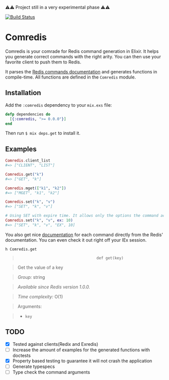 :warning::warning: Project still in a very experimental phase :warning::warning:

[![Build Status](https://travis-ci.org/iurifq/comredis.svg?branch=master)](https://travis-ci.org/iurifq/comredis)

# Comredis

Comredis is your comrade for Redis command generation in Elixir. It helps you generate correct commands with the right arity. You can then use your favorite client to push them to Redis.

It parses the [Redis commands documentation](https://github.com/antirez/redis-doc/blob/master/commands.json) and generates functions in compile-time. All functions are defined in the `Comredis` module.

## Installation

Add the `:comredis` dependency to your `mix.exs` file:

```elixir
defp dependencies do
  [{:comredis, ">= 0.0.0"}]
end
```

Then run `$ mix deps.get` to install it.

## Examples

```elixir
Comredis.client_list
#=> ["CLIENT", "LIST"]

Comredis.get("k")
#=> ["GET", "k"]

Comredis.mget(["k1", "k2"])
#=> ["MGET", "k1", "k2"]

Comredis.set("k", "v")
#=> ["SET", "k", "v"]

# Using SET with expire time. It allows only the options the command accepts
Comredis.set("k", "v", ex: 10)
#=> ["SET", "k", "v", "EX", 10]
```

You also get nice [documentation](https://hexdocs.pm/comredis/Comredis.html) for each command directly from the Redis' documentation.
You can even check it out right off your IEx session.

```
h Comredis.get
```

>                                        def get(key)

> Get the value of a key

> *Group:* string

> *Available since Redis version 1.0.0.*

> *Time complexity:* O(1)

> Arguments:

> * `key`

## TODO

* [X] Tested against clients(Redix and Exredis)
* [ ] Increase the amount of examples for the generated functions with doctests
* [X] Property based testing to guarantee it will not crash the application
* [ ] Generate typespecs
* [ ] Type check the command arguments
